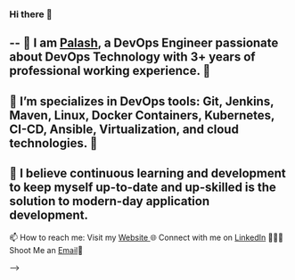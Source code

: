 ### Hi there 👋
--
🔭 I am [Palash](https://www.linkedin.com/in/palashakare/), a DevOps Engineer passionate about DevOps Technology with 3+ years of professional working experience. 🎯
--
🌱 I’m specializes in DevOps tools: Git, Jenkins, Maven, Linux, Docker Containers, Kubernetes, CI-CD, Ansible, Virtualization, and cloud technologies. 🚀
--
🤔 I believe continuous learning and development to keep myself up-to-date and up-skilled is the solution to modern-day application development.
--
📫 How to reach me: 
Visit my [Website ](https://palashakare.netlify.app/)🌐
Connect with me on [LinkedIn](https://www.linkedin.com/in/palashakare/) 👨🏻‍💻
Shoot Me an [Email](palashakare123@gmail.com)💌 

-->
